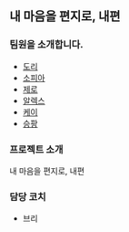 ## 내 마음을 편지로, 내편
### 팀원을 소개합니다.

- [도리](prefer2/README.md)
- [소피아](sophia/README.md)
- [제로](zero/README.md)
- [알렉스](알렉스/알렉스.md)
- [케이](K/README.md)
- [승팡](seungpang/README.md)

### 프로젝트 소개

내 마음을 편지로, 내편

### 담당 코치
- 브리